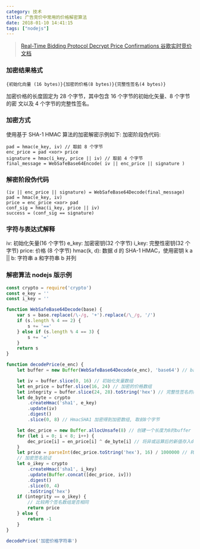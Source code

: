 ```yaml
---
category: 技术
title: 广告竞价中常用的价格解密算法
date: 2018-01-10 14:41:15
tags: ["nodejs"]
---
```


> [Real-Time Bidding Protocol Decrypt Price Confirmations 谷歌实时竞价文档](https://developers.google.com/ad-exchange/rtb/response-guide/decrypt-price)

### 加密结果格式

```
{初始化向量 (16 bytes)}{加密的价格(8 bytes)}{完整性签名(4 bytes)}
```

加密价格的长度固定为 28 个字节，其中包含 16 个字节的初始化矢量、8 个字节的密 文以及 4 个字节的完整性签名。

<!-- more -->

### 加密方式

使用基于 SHA-1 HMAC 算法的加密解密示例如下:
加密阶段伪代码:

```
pad = hmac(e_key, iv) // 取前 8 个字节
enc_price = pad <xor> price
signature = hmac(i_key, price || iv) // 取前 4 个字节
final_message = WebSafeBase64Encode( iv || enc_price || signature )
```

### 解密阶段伪代码

```
(iv || enc_price || signature) = WebSafeBase64Decode(final_message)
pad = hmac(e_key, iv)
price = enc_price <xor> pad
conf_sig = hmac(i_key, price || iv)
success = (conf_sig == signature)
```

### 字符与表达式解释

iv: 初始化矢量(16 个字节)
e_key: 加密密钥(32 个字节)
i_key: 完整性密钥(32 个字节)
price: 价格 (8 个字节)
hmac(k, d): 数据 d 的 SHA-1 HMAC，使用密钥 k
a || b: 字符串 a 和字符串 b 并列

### 解密算法 nodejs 版示例

```js
const crypto = require('crypto')
const e_key = ''
const i_key = ''

function WebSafeBase64Decode(base) {
    var s = base.replace(/\-/g, '+').replace(/\_/g, '/')
    if (s.length % 4 == 2) {
        s += '=='
    } else if (s.length % 4 == 3) {
        s += '='
    }
    return s
}

function decodePrice(e_enc) {
    let buffer = new Buffer(WebSafeBase64Decode(e_enc), 'base64') // base64解码

    let iv = buffer.slice(0, 16) // 初始化矢量数组
    let en_price = buffer.slice(16, 24) // 加密的价格数组
    let integrity = buffer.slice(24, 28).toString('hex') // 完整性签名的前4位, 转换成16进制字符串
    let de_byte = crypto
        .createHmac('sha1', e_key)
        .update(iv)
        .digest()
        .slice(0, 8) // HmacSHA1 加密得到加密数组, 取前8个字节

    let dec_price = new Buffer.allocUnsafe(8) // 创建一个长度为8的buffer
    for (let i = 0; i < 8; i++) {
        dec_price[i] = en_price[i] ^ de_byte[i] // 将异或运算后的新值存入dec_price
    }
    let price = parseInt(dec_price.toString('hex'), 16) / 1000000 // 转换成价格
    // 加密签名验证
    let o_ikey = crypto
        .createHmac('sha1', i_key)
        .update(Buffer.concat([dec_price, iv]))
        .digest()
        .slice(0, 4)
        .toString('hex')
    if (integrity == o_ikey) {
        // 比较两个签名数组是否相同
        return price
    } else {
        return -1
    }
}

decodePrice('加密价格字符串')
```
